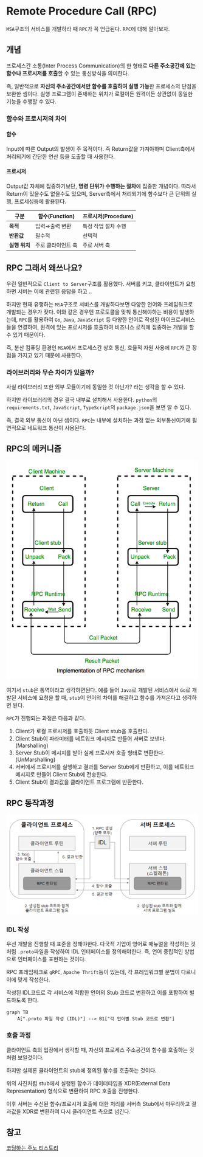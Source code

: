 # Remote Procedure Call (RPC)

`MSA`구조의 서비스를 개발하라 때 `RPC`가 꼭 언급된다. `RPC`에 대해 알아보자.

## 개념

프로세스간 소통(Inter Process Communication)의 한 형태로 **다른 주소공간에 있는 함수나 프로시저를 호출**할 수 있는 통신방식을 의미한다.

즉, 일반적으로 **자신의 주소공간에서만 함수를 호출하여 실행 가능**한 프로세스의 단점을 보완한 셈이다. 
실행 프로그램이 존재하는 위치가 로컬이든 원격이든 상관없이 동일한 기능을 수행할 수 있다.

### 함수와 프로시저의 차이

#### 함수

Input에 따른 Output의 발생이 주 목적이다. 즉 Return값을 가져야하며 Client측에서 처리되기에 간단한 연산 등을 도출할 때 사용한다.

#### 프로시저

Output값 자체에 집중하기보단, **명령 단위가 수행하는 절차**에 집중한 개념이다. 따라서 Return이 있을수도 없을수도 있으며, Server측에서 처리되기에 함수보다 큰 단위의 실행, 프로세싱등에 활용된다. 

| 구분          | 함수(Function)                          | 프로시저(Procedure)                   |
|---------------|----------------------------------------|---------------------------------------|
| **목적**      | 입력→출력 변환                         | 특정 작업 절차 수행                   |
| **반환값**    | 필수적                                 | 선택적                                |
| **실행 위치** | 주로 클라이언트 측                     | 주로 서버 측                         |

## RPC 그래서 왜쓰나요?

우린 일반적으로 `Client to Server`구조를 활용했다. 서버를 키고, 클라이언트가 요청하면 서버는 이에 관련된 응답을 하고 ..

하지만 현재 유행하는 `MSA`구조로 서비스를 개발하다보면 다양한 언어와 프레임워크로 개발되는 경우가 잦다.
이와 같은 경우엔 프로토콜을 맞춰 통신해야하는 비용이 발생하는데, `RPC`를 활용하여 `Go`, `Java`, `JavaScript` 등 다양한 언어로 작성된 마이크로서비스들을 연결하여, 원격에 있는 프로시저를 호출하여 비즈니스 로직에 집중하는 개발을 할 수 있기 때문이다.

즉, 분산 컴퓨팅 환경인 `MSA`에서 프로세스간 상호 통신, 효율적 자원 사용에 `RPC`가 큰 장점을 가지고 있기 때문에 사용한다.

### 라이브러리와 무슨 차이가 있을까?

사실 라이브러리 또한 외부 모듈이기에 동일한 것 아닌가? 라는 생각을 할 수 있다.

하지만 라이브러리의 경우 결국 내부로 설치해서 사용한다. `python`의 `requirements.txt`, `JavaScript`, `TypeScript`의 `package.json`을 보면 알 수 있다.

즉, 결국 외부 통신이 아닌 셈이다. `RPC`는 내부에 설치하는 과정 없는 외부통신이기에 필연적으로 네트워크 통신이 사용된다.

## RPC의 메커니즘

<img src="./rpc.png" alt="rpc" width="600">

여기서 `stub`은 통역이라고 생각하면된다. 예를 들어 `Java`로 개발된 서비스에서 `Go`로 개발된 서비스에 요청을 할 때, `stub`이 언어의 차이를 해결하고 함수를 가져온다고 생각하면 된다.

`RPC`가 진행되는 과정은 다음과 같다.

1. Client가 로컬 프로시저를 호출하듯 Client stub을 호출한다.
2. Client Stub이 파라미터를 네트워크 메시지로 만들어 서버로 보낸다. (Marshalling)
3. Server Stub이 메시지를 받아 실제 프로시저 호출 형태로 변환한다. (UnMarshalling)
4. 서버에서 프로시저를 실행하고 결과를 Server Stub에게 반환하고, 이를 네트워크 메시지로 만들어 Client Stub에 전송한다.
5. Client Stub이 결과값을 클라이언트 프로그램에 반환한다.

## RPC 동작과정

![IDL 기반 RPC](./rpc-idl.png)

### IDL 작성

우선 개발을 진행할 때 표준을 정해야한다. 다국적 기업이 영어로 매뉴얼을 작성하는 것 처럼 `.proto`파일을 작성하여 IDL 인터페이스를 정의해야한다. 즉, 언어 중립적인 방법으로 인터페이스를 표현하는 것이다.

RPC 프레임워크로 `gRPC`, `Apache Thrift`등이 있는데, 각 프레임워크별 문법이 다르니 이에 맞게 작성한다.

작성된 IDL코드로 각 서비스에 적합한 언어의 Stub 코드로 변환하고 이를 포함하여 빌드하도록 한다.

```mermaid
graph TB
    A[".proto 파일 작성 (IDL)"] --> B1["각 언어별 Stub 코드로 변환"]
```

### 호출 과정

클라이언트 측의 입장에서 생각할 때, 자신의 프로세스 주소공간의 함수를 호출하는 것 처럼 보일것이다.

하지만 실제론 클라이언트의 stub에 정의된 함수를 호출하는 것이다.

위의 사진처럼 stub에서 실행된 함수가 데이터타입을 XDR(External Data Representation) 형식으로 변환하여 RPC 호출을 진행한다.

이후 서버는 수신된 함수/프로시저 호출에 대한 처리를 서버측 Stub에서 마무리하고 결과값을 XDR로 변환하여 다시 클라이언트 측으로 넘긴다.

## 참고

[코딩하는 주노 티스토리](https://co-no.tistory.com/entry/%ED%86%B5%EC%8B%A0-RPCRemote-Procedure-Call%EC%9D%98-%EA%B0%9C%EB%85%90-%EB%B0%8F-%ED%8A%B9%EC%A7%95)